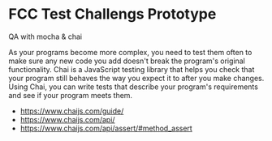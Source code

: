 # FCC Test Challengs Prototype

QA with mocha & chai

As your programs become more complex, you need to test them often to make sure any new code you add doesn't break the program's original functionality. Chai is a JavaScript testing library that helps you check that your program still behaves the way you expect it to after you make changes. Using Chai, you can write tests that describe your program's requirements and see if your program meets them.

- https://www.chaijs.com/guide/
- https://www.chaijs.com/api/
- https://www.chaijs.com/api/assert/#method_assert
